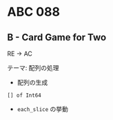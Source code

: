 #   ABC 088

##  B - Card Game for Two

RE -> AC

テーマ: 配列の処理

*   配列の生成

```crystal
[] of Int64
```

*   `each_slice` の挙動
